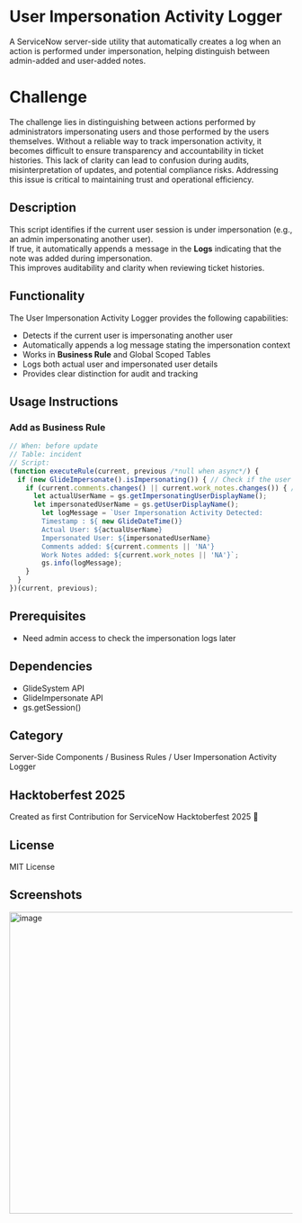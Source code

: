 # User Impersonation Activity Logger

A ServiceNow server-side utility that automatically creates a log when an action is performed under impersonation, helping distinguish between admin-added and user-added notes.

# Challenge

The challenge lies in distinguishing between actions performed by administrators impersonating users and those performed by the users themselves. Without a reliable way to track impersonation activity, it becomes difficult to ensure transparency and accountability in ticket histories. This lack of clarity can lead to confusion during audits, misinterpretation of updates, and potential compliance risks. Addressing this issue is critical to maintaining trust and operational efficiency.

## Description

This script identifies if the current user session is under impersonation (e.g., an admin impersonating another user).  
If true, it automatically appends a message in the **Logs** indicating that the note was added during impersonation.  
This improves auditability and clarity when reviewing ticket histories.

## Functionality

The User Impersonation Activity Logger provides the following capabilities:
- Detects if the current user is impersonating another user
- Automatically appends a log message stating the impersonation context
- Works in **Business Rule** and Global Scoped Tables
- Logs both actual user and impersonated user details
- Provides clear distinction for audit and tracking

## Usage Instructions

### Add as Business Rule

```javascript
// When: before update
// Table: incident 
// Script:
(function executeRule(current, previous /*null when async*/) {
  if (new GlideImpersonate().isImpersonating()) { // Check if the user is impersonating
    if (current.comments.changes() || current.work_notes.changes()) { // Check if comments or work notes have changed
      let actualUserName = gs.getImpersonatingUserDisplayName();
      let impersonatedUserName = gs.getUserDisplayName();
        let logMessage = `User Impersonation Activity Detected:
        Timestamp : ${ new GlideDateTime()}
        Actual User: ${actualUserName}
        Impersonated User: ${impersonatedUserName}
        Comments added: ${current.comments || 'NA'}
        Work Notes added: ${current.work_notes || 'NA'}`;
        gs.info(logMessage);
    }
  }
})(current, previous);
```


## Prerequisites

- Need admin access to check the impersonation logs later


## Dependencies

- GlideSystem API
- GlideImpersonate API
- gs.getSession()


## Category

Server-Side Components / Business Rules / User Impersonation Activity Logger

## Hacktoberfest 2025

Created as first Contribution for ServiceNow Hacktoberfest 2025 🎃

## License

MIT License

## Screenshots
<img width="3024" height="536" alt="image" src="https://github.com/user-attachments/assets/3ae408db-175f-4281-a9d7-f21df16314e7" />


